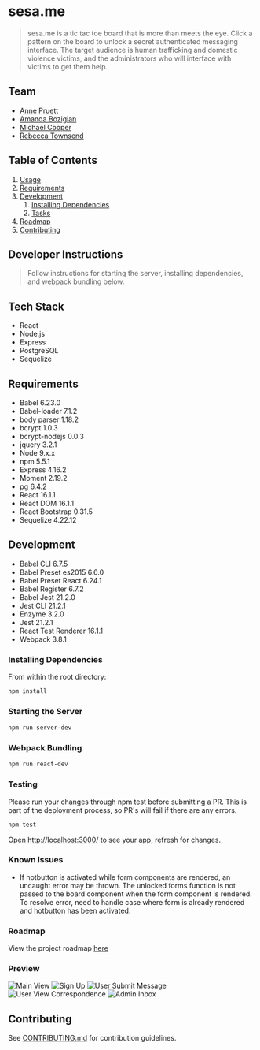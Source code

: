 # sesa.me

> sesa.me is a tic tac toe board that is more than meets the eye. Click a pattern on the board to unlock a secret authenticated messaging interface. The target audience is human trafficking and domestic violence victims, and the administrators who will interface with victims to get them help.

## Team

  - [Anne Pruett](https://github.com/ladyshaitan)
  - [Amanda Bozigian](https://github.com/amboz)
  - [Michael Cooper](https://github.com/mcooper92)
  - [Rebecca Townsend](https://github.com/rtownsend722)

## Table of Contents

1. [Usage](#Usage)
1. [Requirements](#requirements)
1. [Development](#development)
    1. [Installing Dependencies](#installing-dependencies)
    1. [Tasks](#tasks)
1. [Roadmap](#roadmap)
1. [Contributing](#contributing)

## Developer Instructions
> Follow instructions for starting the server, installing dependencies, and webpack bundling below.

## Tech Stack
- React
- Node.js
- Express
- PostgreSQL
- Sequelize

## Requirements

- Babel 6.23.0
- Babel-loader 7.1.2
- body parser 1.18.2
- bcrypt 1.0.3
- bcrypt-nodejs 0.0.3
- jquery 3.2.1
- Node 9.x.x
- npm 5.5.1
- Express 4.16.2
- Moment 2.19.2
- pg 6.4.2
- React 16.1.1
- React DOM 16.1.1
- React Bootstrap 0.31.5
- Sequelize 4.22.12

## Development

- Babel CLI 6.7.5
- Babel Preset es2015 6.6.0
- Babel Preset React 6.24.1
- Babel Register 6.7.2
- Babel Jest 21.2.0
- Jest CLI 21.2.1
- Enzyme 3.2.0
- Jest 21.2.1
- React Test Renderer 16.1.1
- Webpack 3.8.1

### Installing Dependencies

From within the root directory:

```sh
npm install
```

### Starting the Server

```sh
npm run server-dev
```

### Webpack Bundling

```sh
npm run react-dev
```

### Testing

Please run your changes through npm test before submitting a PR. This is part of the deployment process, so PR's will fail if there are any errors.

```sh
npm test
```

Open [http://localhost:3000/](http://localhost:3000/) to see your app, refresh for changes.

### Known Issues

- If hotbutton is activated while form components are rendered, an uncaught error may be thrown. The unlocked forms function is not passed to the board component when the form component is rendered. To resolve error, need to handle case where form is already rendered and hotbutton has been activated.

### Roadmap

View the project roadmap [here](http://bit.ly/2zLjWhM)

### Preview


![Main View](https://i.imgur.com/jyyspMW.png)
![Sign Up](https://i.imgur.com/LkY9R0B.png)
![User Submit Message](https://i.imgur.com/kArSy6o.png)
![User View Correspondence](https://i.imgur.com/wMOVNHE.png?1)
![Admin Inbox](https://i.imgur.com/Hyt263z.png)


## Contributing

See [CONTRIBUTING.md](CONTRIBUTING.md) for contribution guidelines.

